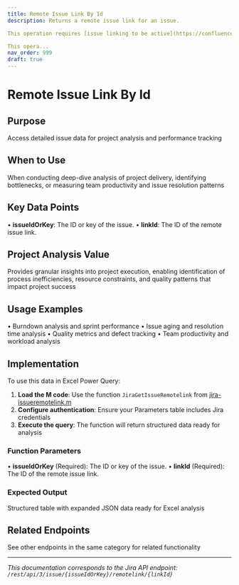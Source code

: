 ```yaml
---
title: Remote Issue Link By Id
description: Returns a remote issue link for an issue.

This operation requires [issue linking to be active](https://confluence.atlassian.com/x/yoXKM).

This opera...
nav_order: 999
draft: true
---
```


# Remote Issue Link By Id

## Purpose
Access detailed issue data for project analysis and performance tracking

## When to Use
When conducting deep-dive analysis of project delivery, identifying bottlenecks, or measuring team productivity and issue resolution patterns

## Key Data Points
• **issueIdOrKey**: The ID or key of the issue.
• **linkId**: The ID of the remote issue link.

## Project Analysis Value
Provides granular insights into project execution, enabling identification of process inefficiencies, resource constraints, and quality patterns that impact project success

## Usage Examples
• Burndown analysis and sprint performance
• Issue aging and resolution time analysis
• Quality metrics and defect tracking
• Team productivity and workload analysis

## Implementation
To use this data in Excel Power Query:

1. **Load the M code**: Use the function `JiraGetIssueRemotelink` from [jira-issueremotelink.m](../assets/jira-issueremotelink.m)
2. **Configure authentication**: Ensure your Parameters table includes Jira credentials
3. **Execute the query**: The function will return structured data ready for analysis

### Function Parameters
• **issueIdOrKey** (Required): The ID or key of the issue.
• **linkId** (Required): The ID of the remote issue link.

### Expected Output
Structured table with expanded JSON data ready for Excel analysis

## Related Endpoints
See other endpoints in the same category for related functionality

---
*This documentation corresponds to the Jira API endpoint: `/rest/api/3/issue/{issueIdOrKey}/remotelink/{linkId}`*

